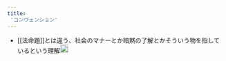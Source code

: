 ```yaml
---
title:
 'コンヴェンション'
---
```


- [[法命題]]とは違う、社会のマナーとか暗黙の了解とかそういう物を指しているという理解<img src='https://scrapbox.io/api/pages/blu3mo-public/blu3mo/icon' alt='blu3mo.icon' height="19.5"/>
